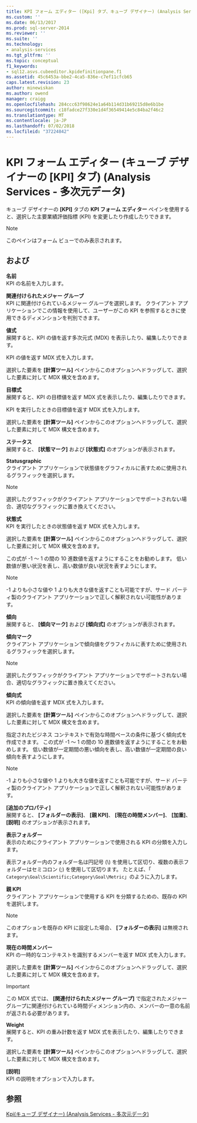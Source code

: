 ```yaml
---
title: KPI フォーム エディター ([Kpi] タブ、キューブ デザイナー) (Analysis Services - 多次元データ) |Microsoft Docs
ms.custom: ''
ms.date: 06/13/2017
ms.prod: sql-server-2014
ms.reviewer: ''
ms.suite: ''
ms.technology:
- analysis-services
ms.tgt_pltfrm: ''
ms.topic: conceptual
f1_keywords:
- sql12.asvs.cubeeditor.kpidefinitionpane.f1
ms.assetid: 45c6453a-bbe2-4ca5-836e-c7ef11cfcb65
caps.latest.revision: 23
author: minewiskan
ms.author: owend
manager: craigg
ms.openlocfilehash: 284ccc63f98624e1a64b114d31b69215d8e6b1be
ms.sourcegitcommit: c18fadce27f330e1d4f36549414e5c84ba2f46c2
ms.translationtype: MT
ms.contentlocale: ja-JP
ms.lasthandoff: 07/02/2018
ms.locfileid: "37224842"
---
```

# <a name="kpi-form-editor-kpis-tab-cube-designer-analysis-services---multidimensional-data"></a>KPI フォーム エディター (キューブ デザイナーの [KPI] タブ) (Analysis Services - 多次元データ)
  キューブ デザイナーの **[KPI]** タブの **KPI フォーム エディター** ペインを使用すると、選択した主要業績評価指標 (KPI) を変更したり作成したりできます。  
  
> [!NOTE]  
>  このペインはフォーム ビューでのみ表示されます。  
  
## <a name="options"></a>および  
 **名前**  
 KPI の名前を入力します。  
  
 **関連付けられたメジャー グループ**  
 KPI に関連付けられているメジャー グループを選択します。 クライアント アプリケーションでこの情報を使用して、ユーザーがこの KPI を参照するときに使用できるディメンションを判別できます。  
  
 **値式**  
 展開すると、KPI の値を返す多次元式 (MDX) を表示したり、編集したりできます。  
  
 KPI の値を返す MDX 式を入力します。  
  
 選択した要素を **[計算ツール]** ペインからこのオプションへドラッグして、選択した要素に対して MDX 構文を含めます。  
  
 **目標式**  
 展開すると、KPI の目標値を返す MDX 式を表示したり、編集したりできます。  
  
 KPI を実行したときの目標値を返す MDX 式を入力します。  
  
 選択した要素を **[計算ツール]** ペインからこのオプションへドラッグして、選択した要素に対して MDX 構文を含めます。  
  
 **ステータス**  
 展開すると、 **[状態マーク]** および **[状態式]** のオプションが表示されます。  
  
 **Statusgraphic**  
 クライアント アプリケーションで状態値をグラフィカルに表すために使用されるグラフィックを選択します。  
  
> [!NOTE]  
>  選択したグラフィックがクライアント アプリケーションでサポートされない場合、適切なグラフィックに置き換えてください。  
  
 **状態式**  
 KPI を実行したときの状態値を返す MDX 式を入力します。  
  
 選択した要素を **[計算ツール]** ペインからこのオプションへドラッグして、選択した要素に対して MDX 構文を含めます。  
  
 この式が -1 ～ 1 の間の 10 進数値を返すようにすることをお勧めします。 低い数値が悪い状況を表し、高い数値が良い状況を表すようにします。  
  
> [!NOTE]  
>  -1 よりも小さな値や 1 よりも大きな値を返すことも可能ですが、サード パーティ製のクライアント アプリケーションで正しく解釈されない可能性があります。  
  
 **傾向**  
 展開すると、 **[傾向マーク]** および **[傾向式]** のオプションが表示されます。  
  
 **傾向マーク**  
 クライアント アプリケーションで傾向値をグラフィカルに表すために使用されるグラフィックを選択します。  
  
> [!NOTE]  
>  選択したグラフィックがクライアント アプリケーションでサポートされない場合、適切なグラフィックに置き換えてください。  
  
 **傾向式**  
 KPI の傾向値を返す MDX 式を入力します。  
  
 選択した要素を **[計算ツール]** ペインからこのオプションへドラッグして、選択した要素に対して MDX 構文を含めます。  
  
 指定されたビジネス コンテキストで有効な時間ベースの条件に基づく傾向式を作成できます。 この式が -1 ～ 1 の間の 10 進数値を返すようにすることをお勧めします。 低い数値が一定期間の悪い傾向を表し、高い数値が一定期間の良い傾向を表すようにします。  
  
> [!NOTE]  
>  -1 よりも小さな値や 1 よりも大きな値を返すことも可能ですが、サード パーティ製のクライアント アプリケーションで正しく解釈されない可能性があります。  
  
 **[追加のプロパティ]**  
 展開すると、 **[フォルダーの表示]**、 **[親 KPI]**、 **[現在の時間メンバー]**、 **[加重]**、 **[説明]** のオプションが表示されます。  
  
 **表示フォルダー**  
 表示のためにクライアント アプリケーションで使用される KPI の分類を入力します。  
  
 表示フォルダー内のフォルダー名は円記号 (\\) を使用して区切り、複数の表示フォルダーはセミコロン (;) を使用して区切ります。 たとえば、「 `Category\Goal\Scientific;Category\Goal\Metric`」のように入力します。  
  
 **親 KPI**  
 クライアント アプリケーションで使用する KPI を分類するための、既存の KPI を選択します。  
  
> [!NOTE]  
>  このオプションを既存の KPI に設定した場合、 **[フォルダーの表示]** は無視されます。  
  
 **現在の時間メンバー**  
 KPI の一時的なコンテキストを識別するメンバーを返す MDX 式を入力します。  
  
 選択した要素を **[計算ツール]** ペインからこのオプションへドラッグして、選択した要素に対して MDX 構文を含めます。  
  
> [!IMPORTANT]  
>  この MDX 式では、 **[関連付けられたメジャー グループ]** で指定されたメジャー グループに関連付けられている時間ディメンション内の、メンバーの一意の名前が返される必要があります。  
  
 **Weight**  
 展開すると、KPI の重み計数を返す MDX 式を表示したり、編集したりできます。  
  
 選択した要素を **[計算ツール]** ペインからこのオプションへドラッグして、選択した要素に対して MDX 構文を含めます。  
  
 **[説明]**  
 KPI の説明をオプションで入力します。  
  
## <a name="see-also"></a>参照  
 [Kpi&#40;キューブ デザイナー&#41; &#40;Analysis Services - 多次元データ&#41;](kpis-cube-designer-analysis-services-multidimensional-data.md)  
  
  
